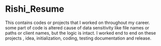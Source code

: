 # Rishi_Resume
This contains codes or projects that I worked on throughout my career.  some part of code is altered cause of data sensitivity like file names or paths or client names, but the logic is intact.  I worked end to end on these projects , idea, initialization, coding, testing documentation and release. 
